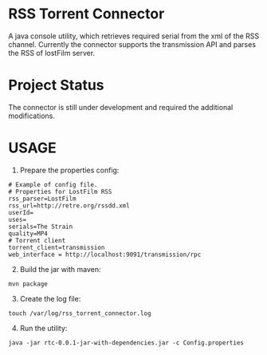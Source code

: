 # RSS Torrent Connector
A java console utility, which retrieves required serial from the xml of the RSS channel.
Currently the connector supports the transmission API and parses the RSS of lostFilm server.

# Project Status
The connector is still under development and required the additional modifications.

# USAGE
1. Prepare the properties config:
```
# Example of config file.
# Properties for LostFilm RSS
rss_parser=LostFilm
rss_url=http://retre.org/rssdd.xml
userId=
uses=
serials=The Strain
quality=MP4
# Torrent client
torrent_client=transmission
web_interface = http://localhost:9091/transmission/rpc
```
2. Build the jar with maven:
```
mvn package
```
3. Create the log file:
```
touch /var/log/rss_torrent_connector.log
```
4. Run the utility:
```
java -jar rtc-0.0.1-jar-with-dependencies.jar -c Config.properties

```
